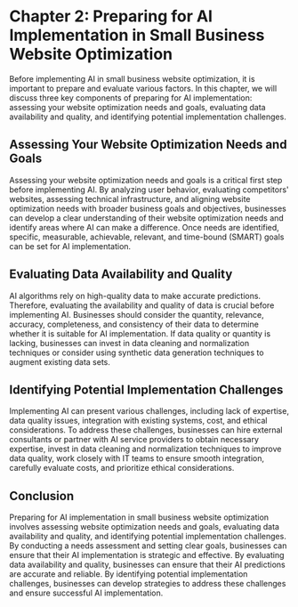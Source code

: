 Chapter 2: Preparing for AI Implementation in Small Business Website Optimization
=================================================================================

Before implementing AI in small business website optimization, it is important to prepare and evaluate various factors. In this chapter, we will discuss three key components of preparing for AI implementation: assessing your website optimization needs and goals, evaluating data availability and quality, and identifying potential implementation challenges.

Assessing Your Website Optimization Needs and Goals
---------------------------------------------------

Assessing your website optimization needs and goals is a critical first step before implementing AI. By analyzing user behavior, evaluating competitors' websites, assessing technical infrastructure, and aligning website optimization needs with broader business goals and objectives, businesses can develop a clear understanding of their website optimization needs and identify areas where AI can make a difference. Once needs are identified, specific, measurable, achievable, relevant, and time-bound (SMART) goals can be set for AI implementation.

Evaluating Data Availability and Quality
----------------------------------------

AI algorithms rely on high-quality data to make accurate predictions. Therefore, evaluating the availability and quality of data is crucial before implementing AI. Businesses should consider the quantity, relevance, accuracy, completeness, and consistency of their data to determine whether it is suitable for AI implementation. If data quality or quantity is lacking, businesses can invest in data cleaning and normalization techniques or consider using synthetic data generation techniques to augment existing data sets.

Identifying Potential Implementation Challenges
-----------------------------------------------

Implementing AI can present various challenges, including lack of expertise, data quality issues, integration with existing systems, cost, and ethical considerations. To address these challenges, businesses can hire external consultants or partner with AI service providers to obtain necessary expertise, invest in data cleaning and normalization techniques to improve data quality, work closely with IT teams to ensure smooth integration, carefully evaluate costs, and prioritize ethical considerations.

Conclusion
----------

Preparing for AI implementation in small business website optimization involves assessing website optimization needs and goals, evaluating data availability and quality, and identifying potential implementation challenges. By conducting a needs assessment and setting clear goals, businesses can ensure that their AI implementation is strategic and effective. By evaluating data availability and quality, businesses can ensure that their AI predictions are accurate and reliable. By identifying potential implementation challenges, businesses can develop strategies to address these challenges and ensure successful AI implementation.
